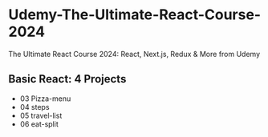 # Udemy-The-Ultimate-React-Course-2024
 The Ultimate React Course 2024: React, Next.js, Redux &amp; More from Udemy
## Basic React: 4 Projects
- 03 Pizza-menu
- 04 steps
- 05 travel-list
- 06 eat-split
